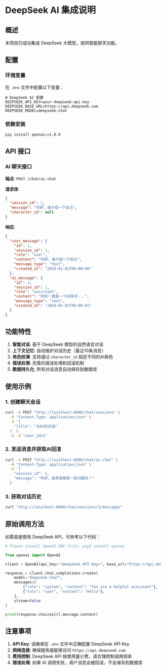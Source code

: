 # DeepSeek AI 集成说明

## 概述

本项目已成功集成 DeepSeek 大模型，提供智能聊天功能。

## 配置

### 环境变量

在 `.env` 文件中配置以下变量：

```env
# DeepSeek AI 配置
DEEPSEEK_API_KEY=your-deepseek-api-key
DEEPSEEK_BASE_URL=https://api.deepseek.com
DEEPSEEK_MODEL=deepseek-chat
```

### 依赖安装

```bash
pip install openai>=1.0.0
```

## API 接口

### AI 聊天接口

**端点**: `POST /chat/ai-chat`

**请求体**:
```json
{
  "session_id": 1,
  "message": "你好，请介绍一下自己",
  "character_id": null
}
```

**响应**:
```json
{
  "user_message": {
    "id": 1,
    "session_id": 1,
    "role": "user",
    "content": "你好，请介绍一下自己",
    "message_type": "text",
    "created_at": "2024-01-01T00:00:00"
  },
  "ai_message": {
    "id": 2,
    "session_id": 1,
    "role": "assistant",
    "content": "你好！我是一个AI助手...",
    "message_type": "text",
    "created_at": "2024-01-01T00:00:01"
  }
}
```

## 功能特性

1. **智能对话**: 基于 DeepSeek 模型的自然语言对话
2. **上下文记忆**: 自动维护对话历史（最近10条消息）
3. **角色扮演**: 支持通过 `character_id` 指定不同的AI角色
4. **错误处理**: 完善的错误处理和回滚机制
5. **数据持久化**: 所有对话消息自动保存到数据库

## 使用示例

### 1. 创建聊天会话

```bash
curl -X POST "http://localhost:8000/chat/sessions" \
  -H "Content-Type: application/json" \
  -d '{
    "title": "与AI的对话"
  }' \
  -G -d "user_id=1"
```

### 2. 发送消息并获取AI回复

```bash
curl -X POST "http://localhost:8000/chat/ai-chat" \
  -H "Content-Type: application/json" \
  -d '{
    "session_id": 1,
    "message": "你好，能帮我解答一些问题吗？"
  }'
```

### 3. 获取对话历史

```bash
curl "http://localhost:8000/chat/sessions/1/messages"
```

## 原始调用方法

如需直接使用 DeepSeek API，可参考以下代码：

```python
# Please install OpenAI SDK first: pip3 install openai

from openai import OpenAI

client = OpenAI(api_key="<DeepSeek API Key>", base_url="https://api.deepseek.com")

response = client.chat.completions.create(
    model="deepseek-chat",
    messages=[
        {"role": "system", "content": "You are a helpful assistant"},
        {"role": "user", "content": "Hello"},
    ],
    stream=False
)

print(response.choices[0].message.content)
```

## 注意事项

1. **API Key**: 请确保在 `.env` 文件中正确配置 DeepSeek API Key
2. **网络连接**: 确保服务器能够访问 `https://api.deepseek.com`
3. **费用控制**: DeepSeek API 按使用量计费，请合理控制调用频率
4. **错误处理**: 如果 AI 调用失败，用户消息会被回滚，不会保存到数据库